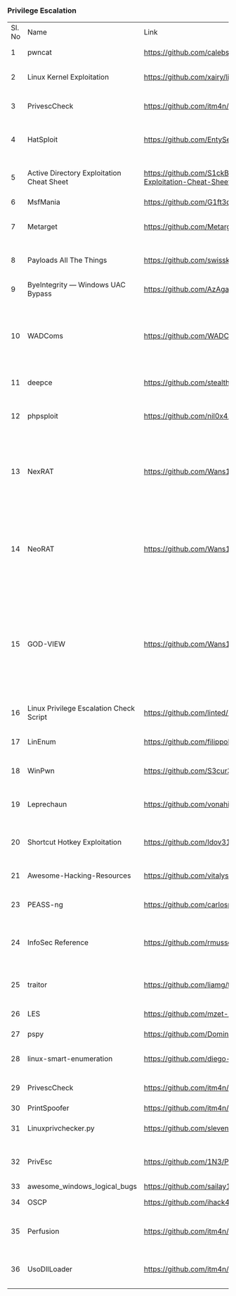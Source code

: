 <h3>Privilege Escalation</h3>
<table>
	<tr>
		<td>Sl. No</td>
		<td>Name</td>
		<td>Link</td>
		<td>Description</td>
	</tr>
	<tr>
		<td>1</td>
		<td>pwncat</td>
		<td><a href="https://github.com/calebstewart/pwncat">https://github.com/calebstewart/pwncat</a></td>
		<td>Fancy reverse and bind shell handler&nbsp;</td>
	</tr>
	<tr>
		<td>2</td>
		<td>Linux Kernel Exploitation</td>
		<td><a href="https://github.com/xairy/linux-kernel-exploitation">https://github.com/xairy/linux-kernel-exploitation</a></td>
		<td>A collection of links related to Linux kernel security and exploitation&nbsp;</td>
	</tr>
	<tr>
		<td>3</td>
		<td>PrivescCheck</td>
		<td><a href="https://github.com/itm4n/PrivescCheck">https://github.com/itm4n/PrivescCheck</a></td>
		<td>Privilege Escalation Enumeration Script for Windows&nbsp;</td>
	</tr>
	<tr>
		<td>4</td>
		<td>HatSploit</td>
		<td><a href="https://github.com/EntySec/HatSploit">https://github.com/EntySec/HatSploit</a></td>
		<td>Modular penetration testing platform that enables you to write, test, and execute exploit code.&nbsp;</td>
	</tr>
	<tr>
		<td>5</td>
		<td>Active Directory Exploitation Cheat Sheet</td>
		<td><a href="https://github.com/S1ckB0y1337/Active-Directory-Exploitation-Cheat-Sheet">https://github.com/S1ckB0y1337/Active-Directory-Exploitation-Cheat-Sheet</a></td>
		<td>A cheat sheet that contains common enumeration and attack methods for Windows Active Directory.</td>
	</tr>
	<tr>
		<td>6</td>
		<td>MsfMania</td>
		<td><a href="https://github.com/G1ft3dC0d3/MsfMania">https://github.com/G1ft3dC0d3/MsfMania</a></td>
		<td>Python AV Evasion Tools&nbsp;</td>
	</tr>
	<tr>
		<td>7</td>
		<td>Metarget</td>
		<td><a href="https://github.com/Metarget/metarget">https://github.com/Metarget/metarget</a></td>
		<td>Metarget is a framework providing automatic constructions of vulnerable infrastructures.</td>
	</tr>
	<tr>
		<td>8</td>
		<td>Payloads All The Things</td>
		<td><a href="https://github.com/swisskyrepo/PayloadsAllTheThings">https://github.com/swisskyrepo/PayloadsAllTheThings</a></td>
		<td>A list of useful payloads and bypass for Web Application Security and Pentest/CTF</td>
	</tr>
	<tr>
		<td>9</td>
		<td>ByeIntegrity &mdash; Windows UAC Bypass</td>
		<td><a href="https://github.com/AzAgarampur/byeintegrity-uac">https://github.com/AzAgarampur/byeintegrity-uac</a></td>
		<td>Bypass UAC by hijacking a DLL located in the Native Image Cache</td>
	</tr>
	<tr>
		<td>10</td>
		<td>WADComs</td>
		<td><a href="https://github.com/WADComs/WADComs.github.io">https://github.com/WADComs/WADComs.github.io</a></td>
		<td>WADComs is an interactive cheat sheet, containing a curated list of offensive security tools and their respective commands, to be used against Windows/AD environments.&nbsp;</td>
	</tr>
	<tr>
		<td>11</td>
		<td>deepce</td>
		<td><a href="https://github.com/stealthcopter/deepce">https://github.com/stealthcopter/deepce</a></td>
		<td>Docker Enumeration, Escalation of Privileges and Container Escapes (DEEPCE)&nbsp;</td>
	</tr>
	<tr>
		<td>12</td>
		<td>phpsploit</td>
		<td><a href="https://github.com/nil0x42/phpsploit">https://github.com/nil0x42/phpsploit</a></td>
		<td>Full-featured C2 framework which silently persists on webserver with a single-line PHP backdoor&nbsp;</td>
	</tr>
	<tr>
		<td>13</td>
		<td>NexRAT</td>
		<td><a href="https://github.com/Wans1e/NexRAT">https://github.com/Wans1e/NexRAT</a></td>
		<td>NexRAT (1/3) hosts a TCP server allowing connections from clients. Supporting C&amp;C with powerful features, including streams of audio, desktop, webcam &amp; keylogger. Available through its CLI.&nbsp;</td>
	</tr>
	<tr>
		<td>14</td>
		<td>NeoRAT</td>
		<td><a href="https://github.com/Wans1e/NeoRAT">https://github.com/Wans1e/NeoRAT</a></td>
		<td>NeoRAT (2/3) hosts a TCP server allowing connections from clients. Supporting C&amp;C with powerful features, including streams of audio, desktop, webcam &amp; keylogger, while improving upon NexRAT. Available through its CLI.&nbsp;</td>
	</tr>
	<tr>
		<td>15</td>
		<td>GOD-VIEW</td>
		<td><a href="https://github.com/Wans1e/GOD-VIEW">https://github.com/Wans1e/GOD-VIEW</a></td>
		<td>GOD-VIEW (3/3) hosts an TCP &amp; HTTP server, supporting C&amp;C with extensive features &amp; flexibility. It has a CLI along with a desktop / web GUI. Supporting Windows, Mac &amp; Linux, responsive design &amp; an organized CLI. All commands can be run on 100+ clients without impacting the response time.&nbsp;</td>
	</tr>
	<tr>
		<td>16</td>
		<td>Linux Privilege Escalation Check Script</td>
		<td><a href="https://github.com/linted/linuxprivchecker">https://github.com/linted/linuxprivchecker</a></td>
		<td>linuxprivchecker.py -- a Linux Privilege Escalation Check Script&nbsp;</td>
	</tr>
	<tr>
		<td>17</td>
		<td>LinEnum</td>
		<td><a href="https://github.com/filippolauria/LinEnum">https://github.com/filippolauria/LinEnum</a></td>
		<td>Scripted Local Linux Enumeration &amp; Privilege Escalation Checks&nbsp;</td>
	</tr>
	<tr>
		<td>18</td>
		<td>WinPwn</td>
		<td><a href="https://github.com/S3cur3Th1sSh1t/WinPwn">https://github.com/S3cur3Th1sSh1t/WinPwn</a></td>
		<td>Automation for internal Windows Penetrationtest / AD-Security&nbsp;</td>
	</tr>
	<tr>
		<td>19</td>
		<td>Leprechaun</td>
		<td><a href="https://github.com/vonahisec/leprechaun">https://github.com/vonahisec/leprechaun</a></td>
		<td>This tool is used to map out the network data flow to help penetration testers identify potentially valuable targets.&nbsp;</td>
	</tr>
	<tr>
		<td>20</td>
		<td>Shortcut Hotkey Exploitation</td>
		<td><a href="https://github.com/Idov31/hotkey_exploitation">https://github.com/Idov31/hotkey_exploitation</a></td>
		<td>This repository contains the POC and the scanner to catch the Shortcut Hotkey Exploitation method.&nbsp;</td>
	</tr>
	<td>21</td>
	<td>Awesome-Hacking-Resources</td>
	<td><a href="https://github.com/vitalysim/Awesome-Hacking-Resources">https://github.com/vitalysim/Awesome-Hacking-Resources</a></td>
	<td>A collection of hacking / penetration testing resources to make you better! </td>
	</tr>
	<tr>
		<td>23</td>
		<td>PEASS-ng</td>
		<td><a href="https://github.com/carlospolop/PEASS-ng">https://github.com/carlospolop/PEASS-ng</a></td>
		<td>PEASS - Privilege Escalation Awesome Scripts SUITE (with colors) </td>
	</tr>
	<tr>
		<td>24</td>
		<td>InfoSec Reference</td>
		<td><a href="https://github.com/rmusser01/Infosec_Reference">https://github.com/rmusser01/Infosec_Reference</a></td>
		<td>An Information Security Reference That Doesn't Suck; https://rmusser.net/git/admin-2/Infosec_Reference for non-MS Git hosted version. </td>
	</tr>
	<tr>
		<td>25</td>
		<td>traitor </td>
		<td><a href="https://github.com/liamg/traitor">https://github.com/liamg/traitor</a></td>
		<td>Automatic Linux privesc via exploitation of low-hanging fruit e.g. gtfobins, polkit, docker socket </td>
	</tr>
	<tr>
		<td>26</td>
		<td>LES</td>
		<td><a href="https://github.com/mzet-/linux-exploit-suggester">https://github.com/mzet-/linux-exploit-suggester</a></td>
		<td>Linux privilege escalation auditing tool</td>
	</tr>
	<tr>
		<td>27</td>
		<td>pspy</td>
		<td><a href="https://github.com/DominicBreuker/pspy">https://github.com/DominicBreuker/pspy</a></td>
		<td>Monitor linux processes without root permissions </td>
	</tr>
	<tr>
		<td>28</td>
		<td>linux-smart-enumeration</td>
		<td><a href="https://github.com/diego-treitos/linux-smart-enumeration">https://github.com/diego-treitos/linux-smart-enumeration</a></td>
		<td>Linux enumeration tool for pentesting and CTFs with verbosity levels </td>
	</tr>
	<tr>
		<td>29</td>
		<td>PrivescCheck</td>
		<td><a href="https://github.com/itm4n/PrivescCheck">https://github.com/itm4n/PrivescCheck</a></td>
		<td>Privilege Escalation Enumeration Script for Windows </td>
	</tr>
	<tr>
		<td>30</td>
		<td>PrintSpoofer</td>
		<td><a href="https://github.com/itm4n/PrintSpoofer">https://github.com/itm4n/PrintSpoofer</a></td>
		<td></td>
	</tr>
	<tr>
		<td>31</td>
		<td>Linuxprivchecker.py</td>
		<td><a href="https://github.com/sleventyeleven/linuxprivchecker">https://github.com/sleventyeleven/linuxprivchecker</a></td>
		<td>linuxprivchecker.py -- a Linux Privilege Escalation Check Script</td>
	</tr>
	<tr>
		<td>32</td>
		<td>PrivEsc</td>
		<td><a href="https://github.com/1N3/PrivEsc">https://github.com/1N3/PrivEsc</a></td>
		<td>A collection of Windows, Linux and MySQL privilege escalation scripts and exploits. </td>
	</tr>
	<tr>
		<td>33</td>
		<td>awesome_windows_logical_bugs</td>
		<td><a href="https://github.com/sailay1996/awesome_windows_logical_bugs">https://github.com/sailay1996/awesome_windows_logical_bugs</a></td>
		<td>collect for learning cases </td>
	</tr>
	<tr>
		<td>34</td>
		<td>OSCP</td>
		<td><a href="https://github.com/ihack4falafel/OSCP">https://github.com/ihack4falafel/OSCP</a></td>
		<td>Collection of things made during my OSCP journey </td>
	</tr>
	<tr>
		<td>35</td>
		<td>Perfusion</td>
		<td><a href="https://github.com/itm4n/Perfusion">https://github.com/itm4n/Perfusion</a></td>
		<td>Exploit for the RpcEptMapper registry key permissions vulnerability (Windows 7 / 2088R2 / 8 / 2012) </td>
	</tr>
	<tr>
		<td>36</td>
		<td>UsoDllLoader</td>
		<td><a href="https://github.com/itm4n/UsoDllLoader">https://github.com/itm4n/UsoDllLoader</a></td>
		<td>Windows - Weaponizing privileged file writes with the Update Session Orchestrator service </td>
	</tr>
</table>
